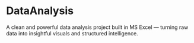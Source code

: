 # DataAnalysis
A clean and powerful data analysis project built in MS Excel — turning raw data into insightful visuals and structured intelligence.
